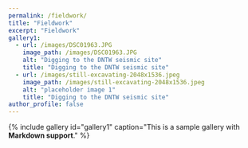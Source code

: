 ```yaml
---
permalink: /fieldwork/
title: "Fieldwork"
excerpt: "Fieldwork"
gallery1:
  - url: /images/DSC01963.JPG
    image_path: /images/DSC01963.JPG
    alt: "Digging to the DNTW seismic site"
    title: "Digging to the DNTW seismic site"
  - url: /images/still-excavating-2048x1536.jpeg
    image_path: /images/still-excavating-2048x1536.jpeg
    alt: "placeholder image 1"
    title: "Digging to the DNTW seismic site"
author_profile: false
---
```



{% include gallery id="gallery1" caption="This is a sample gallery with **Markdown support**." %}


